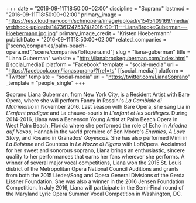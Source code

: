 +++
date = "2016-09-11T18:50:00+02:00"
discipline = "Soprano"
lastmod = "2016-09-11T18:50:00+02:00"
primary_image = "https://res.cloudinary.com/schmopera/image/upload/v1545409169/media/webhook-uploads/1473612475374/2016-09-11---LianaBrookeGuberman---Hoebermann.jpg.jpg"
primary_image_credit = "Kristen Hoebermann"
publishDate = "2016-09-11T18:50:00+02:00"
related_companies = ["scene/companies/palm-beach-opera.md","scene/companies/loftopera.md"]
slug = "liana-guberman"
title = "Liana Guberman"
website = "http://lianabrookeguberman.com/index.html"
[[social_media]]
platform = "Facebook"
template = "social-media"
url = "https://facebook.com/lianasoprano/?fref=ts"
[[social_media]]
platform = "Twitter"
template = "social-media"
url = "https://twitter.com/LianaSoprano"
_template = "people_single"
+++

Soprano Liana Guberman, from New York City, is a Resident Artist with Bare Opera, where she will perform Fanny in Rossini's *La Cambiale di Matrimonio* in November 2016. Last season with Bare Opera, she sang Lia in *L'enfant prodigue* and La chauve-souris in *L'enfant et les sortileges*. During 2014-2016, Liana was a Benenson Young Artist at Palm Beach Opera in West Palm Beach, Florida where she performed the role of Echo in *Ariadne auf Naxos*, Hannah in the world premiere of Ben Moore's *Enemies, A Love Story*, and Rosario in Granados' *Goyescas*. She has also performed Mimì in *La Bohème* and Countess in *Le Nozze di Figaro* with LoftOpera. Acclaimed for her sweet and sonorous soprano, Liana brings an enthusiastic, sincere quality to her performances that earns her fans wherever she performs. A winner of several major vocal competitions, Liana won the 2015 St. Louis district of the Metropolitan Opera National Council Auditions and grants from both the 2015 Lieder/Song and Opera General Divisions of the Gerda Lissner Foundation. She was also a winner in the 2016 Jensen Foundation Competition. In July 2016, Liana will participate in the Semi-Final round of the Maryland Lyric Opera Summer Vocal Competition in Washington, DC.
